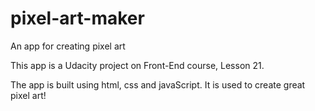 # pixel-art-maker 
An app for creating pixel art

This app is a Udacity project on Front-End course, Lesson 21. 

The app is built using html, css and javaScript. It is used to create great pixel art!
